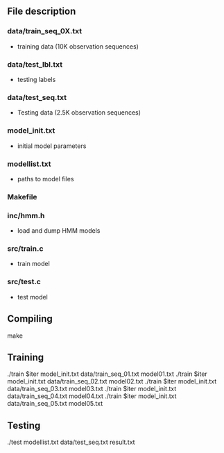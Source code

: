 ## File description

### data/train_seq_0X.txt
- training data (10K observation sequences)
### data/test_lbl.txt
- testing labels
### data/test_seq.txt
- Testing data (2.5K observation sequences)
### model_init.txt
- initial model parameters
### modellist.txt
- paths to model files
### Makefile
### inc/hmm.h
- load and dump HMM models
### src/train.c
- train model
### src/test.c
- test model

## Compiling
make

## Training
./train $iter model_init.txt data/train_seq_01.txt model01.txt
./train $iter model_init.txt data/train_seq_02.txt model02.txt
./train $iter model_init.txt data/train_seq_03.txt model03.txt
./train $iter model_init.txt data/train_seq_04.txt model04.txt
./train $iter model_init.txt data/train_seq_05.txt model05.txt

## Testing
./test modellist.txt data/test_seq.txt result.txt
